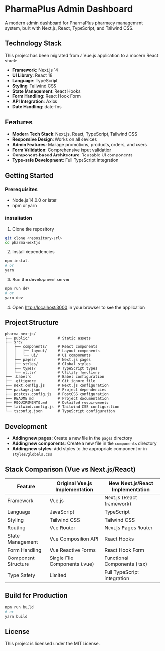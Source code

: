 # PharmaPlus Admin Dashboard

A modern admin dashboard for PharmaPlus pharmacy management system, built with Next.js, React, TypeScript, and Tailwind CSS.

## Technology Stack

This project has been migrated from a Vue.js application to a modern React stack:

- **Framework**: Next.js 14
- **UI Library**: React 18
- **Language**: TypeScript
- **Styling**: Tailwind CSS
- **State Management**: React Hooks
- **Form Handling**: React Hook Form
- **API Integration**: Axios
- **Date Handling**: date-fns

## Features

- **Modern Tech Stack**: Next.js, React, TypeScript, Tailwind CSS
- **Responsive Design**: Works on all devices
- **Admin Features**: Manage promotions, products, orders, and users
- **Form Validation**: Comprehensive input validation
- **Component-based Architecture**: Reusable UI components
- **Type-safe Development**: Full TypeScript integration

## Getting Started

### Prerequisites

- Node.js 14.0.0 or later
- npm or yarn

### Installation

1. Clone the repository
```bash
git clone <repository-url>
cd pharma-nextjs
```

2. Install dependencies
```bash
npm install
# or
yarn
```

3. Run the development server
```bash
npm run dev
# or
yarn dev
```

4. Open [http://localhost:3000](http://localhost:3000) in your browser to see the application

## Project Structure

```
pharma-nextjs/
├── public/             # Static assets
├── src/
│   ├── components/     # React components
│   │   ├── layout/     # Layout components
│   │   └── ui/         # UI components
│   ├── pages/          # Next.js pages
│   ├── styles/         # Global styles
│   ├── types/          # TypeScript types
│   └── utils/          # Utility functions
├── .babelrc            # Babel configuration
├── .gitignore          # Git ignore file
├── next.config.js      # Next.js configuration
├── package.json        # Project dependencies
├── postcss.config.js   # PostCSS configuration
├── README.md           # Project documentation
├── REQUIREMENTS.md     # Detailed requirements
├── tailwind.config.js  # Tailwind CSS configuration
└── tsconfig.json       # TypeScript configuration
```

## Development

- **Adding new pages**: Create a new file in the `pages` directory
- **Adding new components**: Create a new file in the `components` directory
- **Adding new styles**: Add styles to the appropriate component or in `styles/globals.css`

## Stack Comparison (Vue vs Next.js/React)

| Feature | Original Vue.js Implementation | New Next.js/React Implementation |
|---------|--------------------------------|----------------------------------|
| Framework | Vue.js | Next.js (React framework) |
| Language | JavaScript | TypeScript |
| Styling | Tailwind CSS | Tailwind CSS |
| Routing | Vue Router | Next.js Pages Router |
| State Management | Vue Composition API | React Hooks |
| Form Handling | Vue Reactive Forms | React Hook Form |
| Component Structure | Single File Components (.vue) | Functional Components (.tsx) |
| Type Safety | Limited | Full TypeScript integration |

## Build for Production

```bash
npm run build
# or
yarn build
```

## License

This project is licensed under the MIT License. 